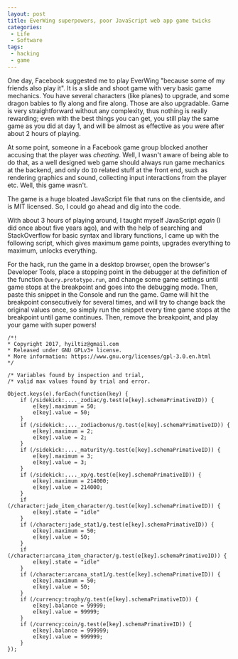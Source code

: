 ```yaml
---
layout: post
title: EverWing superpowers, poor JavaScript web app game twicks
categories:
 - Life
 - Software
tags:
 - hacking
 - game
---
```


One day, Facebook suggested me to play EverWing "because some of my
friends also play it". It is a slide and shoot game with very basic game
mechanics. You have several characters (like planes) to upgrade, and
some dragon babies to fly along and fire along. Those are also
upgradable. Game is very straightforward without any complexity, thus
nothing is really rewarding; even with the best things you can get, you
still play the same game as you did at day 1, and will be almost as
effective as you were after about 2 hours of playing.

At some point, someone in a Facebook game group blocked another accusing
that the player was *cheating*. Well, I wasn't aware of being able to do
that, as a well designed web game should always run game mechanics at
the backend, and only do `IO` related stuff at the front end, such as
rendering graphics and sound, collecting input interactions from the
player etc. Well, this game wasn't.

The game is a huge bloated JavaScript file that runs on the clientside,
and is MIT licensed. So, I could go ahead and dig into the code.

With about 3 hours of playing around, I taught myself JavaScript *again*
(I did once about five years ago), and with the help of searching and
StackOverflow for basic syntax and library functions, I came up with the
following script, which gives maximum game points, upgrades everything
to maximum, unlocks everything.

For the hack, run the game in a desktop browser, open the browser's
Developer Tools, place a stopping point in the debugger at the
definition of the function `Query.prototype.run`, and change some game
settings until game stops at the breakpoint and goes into the
debugging mode. Then, paste this snippet in the Console and run the
game. Game will hit the breakpoint consecutively for several times,
and will try to change back the original values once, so simply run the
snippet every time game stops at the breakpoint until game continues.
Then, remove the breakpoint, and play your game with super powers!

```
/*!
* Copyright 2017, hyiltiz@gmail.com
* Released under GNU GPLv3+ license.
* More information: https://www.gnu.org/licenses/gpl-3.0.en.html
*/

/* Variables found by inspection and trial, 
/* valid max values found by trial and error.

Object.keys(e).forEach(function(key) {
    if (/sidekick:...._zodiac/g.test(e[key].schemaPrimativeID)) {
        e[key].maximum = 50;
        e[key].value = 50;
    }
    if (/sidekick:...._zodiacbonus/g.test(e[key].schemaPrimativeID)) {
        e[key].maximum = 2;
        e[key].value = 2;
    }
    if (/sidekick:...._maturity/g.test(e[key].schemaPrimativeID)) {
        e[key].maximum = 3;
        e[key].value = 3;
    }
    if (/sidekick:...._xp/g.test(e[key].schemaPrimativeID)) {
        e[key].maximum = 214000;
        e[key].value = 214000;
    }
    if (/character:jade_item_character/g.test(e[key].schemaPrimativeID)) {
        e[key].state = "idle"
    }
    if (/character:jade_stat1/g.test(e[key].schemaPrimativeID)) {
        e[key].maximum = 50;
        e[key].value = 50;
    }
    if (/character:arcana_item_character/g.test(e[key].schemaPrimativeID)) {
        e[key].state = "idle"
    }
    if (/character:arcana_stat1/g.test(e[key].schemaPrimativeID)) {
        e[key].maximum = 50;
        e[key].value = 50;
    }
    if (/currency:trophy/g.test(e[key].schemaPrimativeID)) {
        e[key].balance = 99999;
        e[key].value = 99999;
    }
    if (/currency:coin/g.test(e[key].schemaPrimativeID)) {
        e[key].balance = 999999;
        e[key].value = 999999;
    }
});
```
